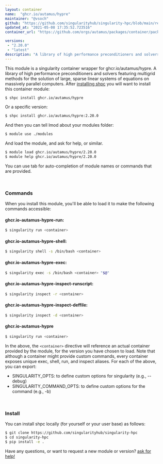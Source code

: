 ```yaml
---
layout: container
name:  "ghcr.io/autamus/hypre"
maintainer: "@vsoch"
github: "https://github.com/singularityhub/singularity-hpc/blob/main/registry/ghcr.io/autamus/hypre/container.yaml"
updated_at: "2021-05-08 17:35:52.723516"
container_url: "https://github.com/orgs/autamus/packages/container/package/hypre"

versions:
 - "2.20.0"
 - "latest"
description: "A library of high performance preconditioners and solvers featuring multigrid methods for the solution of large, sparse linear systems of equations on massively parallel computers."
---
```


This module is a singularity container wrapper for ghcr.io/autamus/hypre.
A library of high performance preconditioners and solvers featuring multigrid methods for the solution of large, sparse linear systems of equations on massively parallel computers.
After [installing shpc](#install) you will want to install this container module:

```bash
$ shpc install ghcr.io/autamus/hypre
```

Or a specific version:

```bash
$ shpc install ghcr.io/autamus/hypre:2.20.0
```

And then you can tell lmod about your modules folder:

```bash
$ module use ./modules
```

And load the module, and ask for help, or similar.

```bash
$ module load ghcr.io/autamus/hypre/2.20.0
$ module help ghcr.io/autamus/hypre/2.20.0
```

You can use tab for auto-completion of module names or commands that are provided.

<br>

### Commands

When you install this module, you'll be able to load it to make the following commands accessible:

#### ghcr.io-autamus-hypre-run:

```bash
$ singularity run <container>
```

#### ghcr.io-autamus-hypre-shell:

```bash
$ singularity shell -s /bin/bash <container>
```

#### ghcr.io-autamus-hypre-exec:

```bash
$ singularity exec -s /bin/bash <container> "$@"
```

#### ghcr.io-autamus-hypre-inspect-runscript:

```bash
$ singularity inspect -r <container>
```

#### ghcr.io-autamus-hypre-inspect-deffile:

```bash
$ singularity inspect -d <container>
```



#### ghcr.io-autamus-hypre

```bash
$ singularity run <container>
```


In the above, the `<container>` directive will reference an actual container provided
by the module, for the version you have chosen to load. Note that although a container
might provide custom commands, every container exposes unique exec, shell, run, and
inspect aliases. For each of the above, you can export:

 - SINGULARITY_OPTS: to define custom options for singularity (e.g., --debug)
 - SINGULARITY_COMMAND_OPTS: to define custom options for the command (e.g., -b)

<br>
  
### Install

You can install shpc locally (for yourself or your user base) as follows:

```bash
$ git clone https://github.com/singularityhub/singularity-hpc
$ cd singularity-hpc
$ pip install -e .
```

Have any questions, or want to request a new module or version? [ask for help!](https://github.com/singularityhub/singularity-hpc/issues)